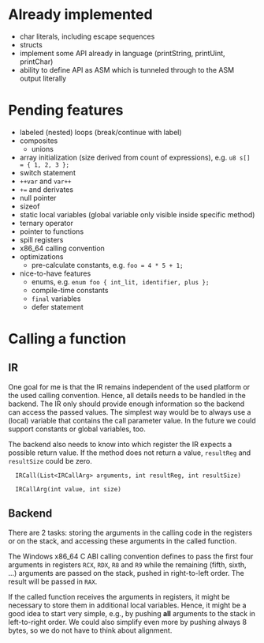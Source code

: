 # Already implemented
- char literals, including escape sequences
- structs
- implement some API already in language (printString, printUint, printChar)
- ability to define API as ASM which is tunneled through to the ASM output literally

# Pending features
- labeled (nested) loops (break/continue with label)
- composites
	- unions
- array initialization (size derived from count of expressions), e.g. `u8 s[] = { 1, 2, 3 };`
- switch statement
- `++var` and `var++`
- `+=` and derivates
- null pointer
- sizeof
- static local variables (global variable only visible inside specific method)
- ternary operator
- pointer to functions
- spill registers
- x86_64 calling convention
- optimizations
	- pre-calculate constants, e.g. `foo = 4 * 5 + 1;`
- nice-to-have features
	- enums, e.g. `enum foo { int_lit, identifier, plus };`
	- compile-time constants
	- `final` variables
	- defer statement

# Calling a function

## IR

One goal for me is that the IR remains independent of the used platform or the used calling convention.
Hence, all details needs to be handled in the backend.
The IR only should provide enough information so the backend can access the passed values.
The simplest way would be to always use a (local) variable that contains the call parameter value.
In the future we could support constants or global variables, too.

The backend also needs to know into which register the IR expects a possible return value.
If the method does not return a value, `resultReg` and `resultSize` could be zero.
```
  IRCall(List<IRCallArg> arguments, int resultReg, int resultSize)

  IRCallArg(int value, int size)
```

## Backend

There are 2 tasks: storing the arguments in the calling code in the registers or on the stack, and accessing these arguments in the called function.

The Windows x86_64 C ABI calling convention defines to pass the first four arguments in registers `RCX`, `RDX`, `R8` and `R9` while the remaining (fifth, sixth, ...) arguments are passed on the stack, pushed in right-to-left order.
The result will be passed in `RAX`.

If the called function receives the arguments in registers, it might be necessary to store them in additional local variables.
Hence, it might be a good idea to start very simple, e.g., by pushing **all** arguments to the stack in left-to-right order.
We could also simplify even more by pushing always 8 bytes, so we do not have to think about alignment.
